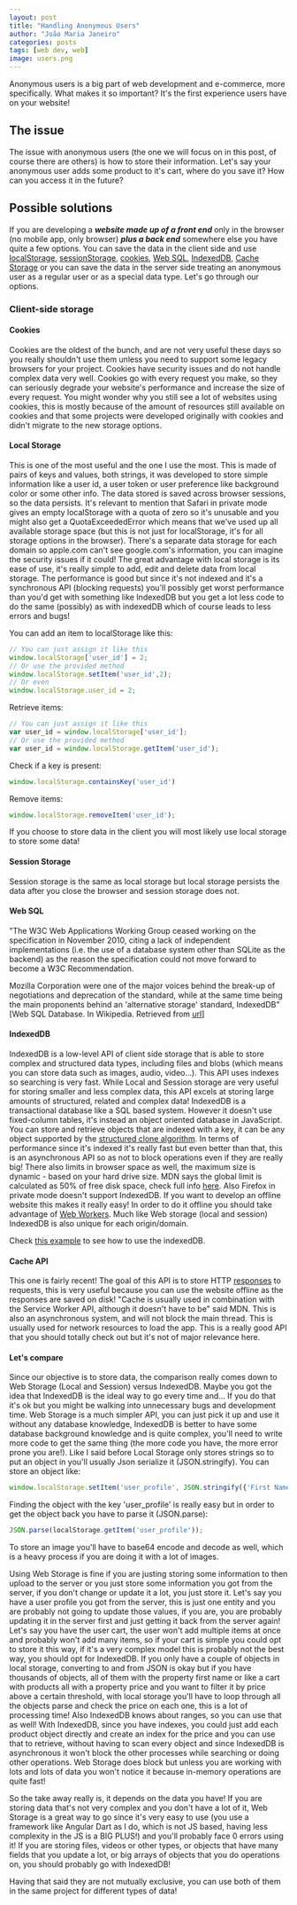 ```yaml
---
layout: post
title: "Handling Anonymous Users"
author: "João Maria Janeiro"
categories: posts
tags: [web dev, web]
image: users.png
---
```


Anonymous users is a big part of web development and e-commerce, more specifically. What makes it so important? It's the first experience users have on your website! 

## The issue
The issue with anonymous users (the one we will focus on in this post, of course there are others) is how to store their information. Let's say your anonymous user adds some product to it's cart, where do you save it? How can you access it in the future?

## Possible solutions
If you are developing a ***website made up of a front end*** only in the browser (no mobile app, only browser) ***plus a back end*** somewhere else you have quite a few options. You can save the data in the client side and use [localStorage](https://developer.mozilla.org/en-US/docs/Web/API/Window/localStorage), [sessionStorage](https://developer.mozilla.org/en-US/docs/Web/API/Window/sessionStorage), [cookies](https://developer.mozilla.org/en-US/docs/Web/HTTP/Cookies), [Web SQL](https://www.tutorialspoint.com/html5/html5_web_sql.htm), [IndexedDB](https://developer.mozilla.org/en-US/docs/Web/API/IndexedDB_API), [Cache Storage](https://developer.mozilla.org/en-US/docs/Web/API/Cache) or you can save the data in the server side treating an anonymous user as a regular user or as a special data type. Let's go through our options. 

### Client-side storage

#### Cookies
Cookies are the oldest of the bunch, and are not very useful these days so you really shouldn't use them unless you need to support some legacy browsers for your project. Cookies have security issues and do not handle complex data very well. Cookies go with every request you make, so they can seriously degrade your website's performance and increase the size of every request. You might wonder why you still see a lot of websites using cookies, this is mostly because of the amount of resources still available on cookies and that some projects were developed originally with cookies and didn't migrate to the new storage options.

#### Local Storage
This is one of the most useful and the one I use the most. This is made of pairs of keys and values, both strings, it was developed to store simple information like a user id, a user token or user preference like background color or some other info. The data stored is saved across browser sessions, so the data persists. It's relevant to mention that Safari in private mode gives an empty localStorage with a quota of zero so it's unusable and you might also get a QuotaExceededError which means that we've used up all available storage space (but this is not just for localStorage, it's for all storage options in the browser). There's a separate data storage for each domain so apple.com can't see google.com's information, you can imagine the security issues if it could! The great advantage with local storage is its ease of use, it's really simple to add, edit and delete data from local storage. The performance is good but since it's not indexed and it's a synchronous API (blocking requests) you'll possibly get worst performance than you'd get with something like IndexedDB but you get a lot less code to do the same (possibly) as with indexedDB which of course leads to less errors and bugs!


You can add an item to localStorage like this:
```javascript
// You can just assign it like this
window.localStorage['user_id'] = 2;
// Or use the provided method
window.localStorage.setItem('user_id',2);
// Or even
window.localStorage.user_id = 2;
```

Retrieve items:
```javascript
// You can just assign it like this
var user_id = window.localStorage['user_id'];
// Or use the provided method
var user_id = window.localStorage.getItem('user_id');
```

Check if a key is present:
```javascript
window.localStorage.containsKey('user_id')
```

Remove items:
```javascript
window.localStorage.removeItem('user_id');
```
If you choose to store data in the client you will most likely use local storage to store some data! 

#### Session Storage
Session storage is the same as local storage but local storage persists the data after you close the browser and session storage does not.

#### Web SQL
"The W3C Web Applications Working Group ceased working on the specification in November 2010, citing a lack of independent implementations (i.e. the use of a database system other than SQLite as the backend) as the reason the specification could not move forward to become a W3C Recommendation.

Mozilla Corporation were one of the major voices behind the break-up of negotiations and deprecation of the standard, while at the same time being the main proponents behind an 'alternative storage' standard, IndexedDB" [Web SQL Database. In Wikipedia. Retrieved from [url](https://en.wikipedia.org/wiki/Web_SQL_Database)]

#### IndexedDB
IndexedDB is a low-level API of client side storage that is able to store complex and structured data types, including files and blobs (which means you can store data such as images, audio, video...). This API uses indexes so searching is very fast. While Local and Session storage are very useful for storing smaller and less complex data, this API excels at storing large amounts of structured, related and complex data! IndexedDB is a transactional database like a SQL based system. However it doesn't use fixed-column tables, it's instead an object oriented database in JavaScript. You can store and retrieve objects that are indexed with a key, it can be any object supported by the [structured clone algorithm](https://developer.mozilla.org/en-US/docs/Web/API/Web_Workers_API/Structured_clone_algorithm). In terms of performance since it's indexed it's really fast but even better than that, this is an asynchronous API so as not to block operations even if they are really big! There also limits in browser space as well, the maximum size is dynamic - based on your hard drive size. MDN says the global limit is calculated as 50% of free disk space, check full info [here](https://developer.mozilla.org/en-US/docs/Web/API/IndexedDB_API/Browser_storage_limits_and_eviction_criteria). Also Firefox in private mode doesn't support IndexedDB. If you want to develop an offline website this makes it really easy! In order to do it offline you should take advantage of [Web Workers](https://developer.mozilla.org/en-US/docs/Web/API/Web_Workers_API). Much like Web storage (local and session) IndexedDB is also unique for each origin/domain.

Check [this example](https://developers.google.com/web/ilt/pwa/working-with-indexeddb) to see how to use the indexedDB.


#### Cache API
This one is fairly recent! The goal of this API is to store HTTP [responses](https://developer.mozilla.org/en-US/docs/Web/API/Response) to requests, this is very useful because you can use the website offline as the responses are saved on disk! "Cache is usually used in combination with the Service Worker API, although it doesn't have to be" said MDN. This is also an asynchronous system, and will not block the main thread. This is usually used for network resources to load the app. This is a really good API that you should totally check out but it's not of major relevance here.


#### Let's compare
Since our objective is to store data, the comparison really comes down to Web Storage (Local and Session) versus IndexedDB. Maybe you got the idea that IndexedDB is the ideal way to go every time and... If you do that it's ok but you might be walking into unnecessary bugs and development time. Web Storage is a much simpler API, you can just pick it up and use it without any database knowledge, IndexedDB is better to have some database background knowledge and is quite complex, you'll need to write more code to get the same thing (the more code you have, the more error prone you are!). Like I said before Local Storage only stores strings so to put an object in you'll usually Json serialize it (JSON.stringify). 
You can store an object like:

```javascript
window.localStorage.setItem('user_profile', JSON.stringify({'First Name': 'John', 'Last Name': 'Doe', 'Address': 'Random Street Address'}));
```

Finding the object with the key 'user_profile' is really easy but in order to get the object back you have to parse it (JSON.parse):

```javascript
JSON.parse(localStorage.getItem('user_profile'));
```

To store an image you'll have to base64 encode and decode as well, which is a heavy process if you are doing it with a lot of images. 

Using Web Storage is fine if you are justing storing some information to then upload to the server or you just store some information you got from the server, if you don't change or update it a lot, you just store it. Let's say you have a user profile you got from the server, this is just one entity and you are probably not going to update those values, if you are, you are probably updating it in the server first and just getting it back from the server again! Let's say you have the user cart, the user won't add multiple items at once and probably won't add many items, so if your cart is simple you could opt to store it this way, if it's a very complex model this is probably not the best way, you should opt for IndexedDB. If you only have a couple of objects in local storage, converting to and from JSON is okay but if you have thousands of objects, all of them with the property first name or like a cart with products all with a property price and you want to filter it by price above a certain threshold, with local storage you'll have to loop through all the objects parse and check the price on each one, this is a lot of processing time! Also IndexedDB knows about ranges, so you can use that as well! With IndexedDB, since you have indexes, you could just add each product object directly and create an index for the price and you can use that to retrieve, without having to scan every object and since IndexedDB is asynchronous it won't block the other processes while searching or doing other operations. Web Storage does block but unless you are working with lots and lots of data you won't notice it because in-memory operations are quite fast! 

So the take away really is, it depends on the data you have! If you are storing data that's not very complex and you don't have a lot of it, Web Storage is a great way to go since it's very easy to use (you use a framework like Angular Dart as I do, which is not JS based, having less complexity in the JS is a BIG PLUS!) and you'll probably face 0 errors using it! If you are storing files, videos or other types, or objects that have many fields that you update a lot, or big arrays of objects that you do operations on, you should probably go with IndexedDB! 

Having that said they are not mutually exclusive, you can use both of them in the same project for different types of data! 